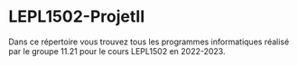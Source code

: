 # LEPL1502-ProjetII

Dans ce répertoire vous trouvez tous les programmes informatiques réalisé par le groupe 11.21 pour le cours LEPL1502 en 2022-2023.
